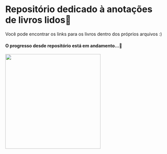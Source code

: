 # Repositório dedicado à anotações de livros lidos🔱

 Você pode encontrar os links para os livros dentro dos próprios arquivos :)


#### O progresso desde repositório está em andamento...🚧
<img src="https://media3.giphy.com/media/kZhvGXpT7bOsltxydL/giphy.gif?cid=ecf05e478fc1gpp8g5i1tzt1kqaf31fd9lt6t44yxznc97lc&rid=giphy.gif&ct=g" width="300">

